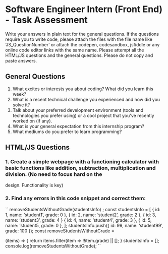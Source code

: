 # Software Engineer Intern (Front End) - Task Assessment
Write your answers in plain text for the general questions. If the questions require you to write code, please attach the files with the file name like ‘JS_QuestionNumber’ or attach the codepen, codesandbox, jsfiddle or any online code editor links with the same name. Please attempt all the HTML/JS questions and the general questions. Please do not copy and paste answers.

## General Questions
1. What excites or interests you about coding? What did you learn this week? 
2. What is a recent technical challenge you experienced and how did you solve it? 
3. Talk about your preferred development environment (tools and technologies you prefer using) or a cool project that you've recently worked on (if any). 
4. What is your general expectation from this internship program? 
5. What mediums do you prefer to learn programming?

## HTML/JS Questions
### 1. Create a simple webpage with a functioning calculator with basic functions like addition, subtraction, multiplication and division. (No need to focus hard on the
design. Functionality is key) 

### 2. Find any errors in this code snippet and correct them:

``
removeStudentsWithoutGrade(studentsInfo)
; const studentsInfo = [
{ id: 1, name: ‘student1’, grade: 0 }, { id: 2, name:
‘student2’, grade: 2 }, { id: 3, name: ‘student3’, grade: 4 } {
id: 4, name: ‘student4’, grade: 3 }, { id: 5, name: ‘student5,
grade: 0 }, ]; studentsInfo.push({ id: 99, name: ‘student99’,
grade: 100 }); const removeStudentsWithoutGrade =

(items) => {
return items.filter(item => !!item.grade) || []; }
studentsInfo = [];
console.log(removeStudentsWithoutGrade); ``
